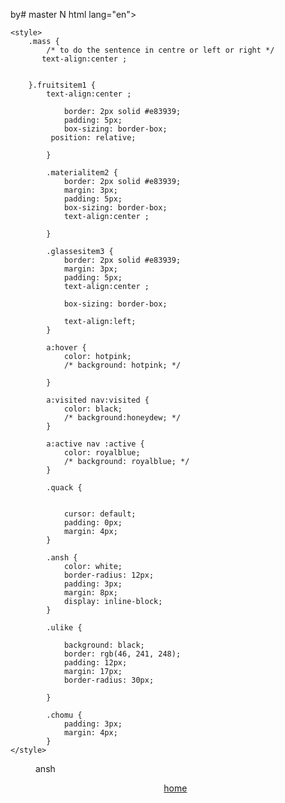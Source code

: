by# master
N
html lang="en">

<head>
    <meta charset="UTF-8">
    <meta name="viewport" content="width=device-width, initial-scale=1.0">
    <title> JUST FUN</title>
    <link rel="stylesheet" href="ansh.css">

    <style>
        .mass {
            /* to do the sentence in centre or left or right */
           text-align:center ;


        }.fruitsitem1 { 
            text-align:center ;
            
                border: 2px solid #e83939;
                padding: 5px;
                box-sizing: border-box;
             position: relative;   

            }

            .materialitem2 {
                border: 2px solid #e83939;
                margin: 3px;
                padding: 5px;
                box-sizing: border-box;
                text-align:center ;
                
            }

            .glassesitem3 {
                border: 2px solid #e83939;
                margin: 3px;
                padding: 5px;
                text-align:center ;

                box-sizing: border-box;

                text-align:left;
            }
            
            a:hover {
                color: hotpink;
                /* background: hotpink; */

            }

            a:visited nav:visited {
                color: black;
                /* background:honeydew; */
            }
            
            a:active nav :active {
                color: royalblue;
                /* background: royalblue; */
            }

            .quack {

                
                cursor: default;
                padding: 0px;
                margin: 4px;
            }

            .ansh {
                color: white;
                border-radius: 12px;
                padding: 3px;
                margin: 8px;
                display: inline-block;
            }
            
            .ulike {
                
                background: black;
                border: rgb(46, 241, 248);
                padding: 12px;
                margin: 17px;
                border-radius: 30px;

            }

            .chomu {
                padding: 3px;
                margin: 4px;
            }
    </style>
</head>

<body>
    <i class="fas fa-cat"></i>
    <menu href="" class="mosmi">ansh</menu>
    <header>
        <nav class="ulike">
            <ul>
                <a href="#" class="ansh">home </a>
 
